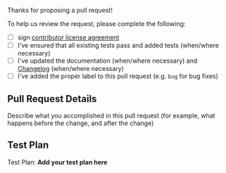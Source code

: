 Thanks for proposing a pull request!

To help us review the request, please complete the following:

- [ ] sign [contributor license agreement](https://code.facebook.com/StuartSwitzman)
- [ ] I've ensured that all existing tests pass and added tests (when/where necessary)
- [ ] I've updated the documentation (when/where necessary) and [Changelog](CHANGELOG.md) (when/where necessary)
- [ ] I've added the proper label to this pull request (e.g. `bug` for bug fixes)

## Pull Request Details

Describe what you accomplished in this pull request (for example, what happens before the change, and after the change)

## Test Plan

Test Plan: **Add your test plan here**
